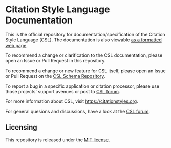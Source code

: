 # Citation Style Language Documentation

<!--
When editing this file, use line breaks to separate sentences or phrases, rather than wrapping the text at a fixed character count.
This helps git produce clean diffs and keeps reflowing to minimum.
More info at https://rhodesmill.org/brandon/2012/one-sentence-per-line/
-->

This is the official repository for documentation/specification of the Citation Style Language (CSL). 
The documentation is also viewable [as a formatted web page](https://docs.citationstyles.org/en/stable/specification.html).

To recommend a change or clarification to the CSL documentation, please open an Issue or Pull Request in this repository.

To recommend a change or new feature for CSL itself, please open an Issue or Pull Request on the [CSL Schema Repository](https://github.com/citation-style-language/schema).

To report a bug in a specific application or citation processor, please use those projects' support avenues or post to [CSL forum](https://discourse.citationstyles.org/).

For more information about CSL, visit <https://citationstyles.org>.

For general quesions and discussions, have a look at the [CSL forum](https://discourse.citationstyles.org/).

## Licensing

This repository is released under the [MIT license](LICENSE.txt).
